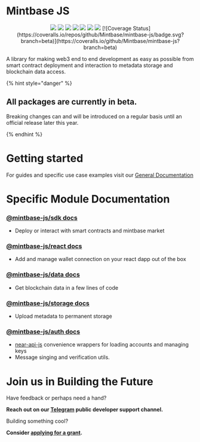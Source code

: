 # Mintbase JS

<p align="center">
<img src="https://img.shields.io/github/v/release/mintbase/mintbase-js" />
<img src="https://img.shields.io/github/release-date/mintbase/mintbase-js" />
<img src="https://img.shields.io/github/actions/workflow/status/mintbase/mintbase-js/branch-publish.yml" />
<img src="https://img.shields.io/github/lerna-json/v/mintbase/mintbase-js" />
<img src="https://img.shields.io/github/contributors/mintbase/mintbase-js" />
<img src="https://img.shields.io/github/commit-activity/m/mintbase/mintbase-js" />
 <img src="https://img.shields.io/npm/l/@mintbase-js/react"/>
 [![Coverage Status](https://coveralls.io/repos/github/Mintbase/mintbase-js/badge.svg?branch=beta)](https://coveralls.io/github/Mintbase/mintbase-js?branch=beta)
</p>

A library for making web3 end to end development as easy as possible from smart contract deployment and interaction to metadata storage and blockchain data access.

{% hint style="danger" %}
## All packages are currently in beta.
Breaking changes can and will be introduced on a regular basis until an official release later this year.

{% endhint %}


# Getting started

For guides and specific use case examples visit our [General Documentation](https://docs.mintbase.xyz/dev/getting-started)


# Specific Module Documentation


### [@mintbase-js/sdk docs](packages/sdk)

  - Deploy or interact with smart contracts and mintbase market

 ### [@mintbase-js/react docs](packages/react)
  - Add and manage wallet connection on your react dapp out of the box

### [@mintbase-js/data docs](packages/data)
  - Get blockchain data in a few lines of code

### [@mintbase-js/storage docs](packages/auth/)
  - Upload metadata to permanent storage

### [@mintbase-js/auth docs](packages/auth/)
 - [near-api-js](https://github.com/near/near-api-js) convenience wrappers for loading accounts and managing keys
 - Message singing and verification utils.



# Join us in Building the Future

Have feedback or perhaps need a hand?

**Reach out on our [Telegram](https://t.me/mintdev) public developer support channel.**

Building something cool?

**Consider [applying for a grant](https://github.com/Mintbase/Grants-Program).**
